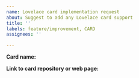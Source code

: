 ```yaml
---
name: Lovelace card implementation request
about: Suggest to add any Lovelace card support
title: ''
labels: feature/improvement, CARD
assignees: ''

---
```


**Card name:**

**Link to card repository or web page:**
